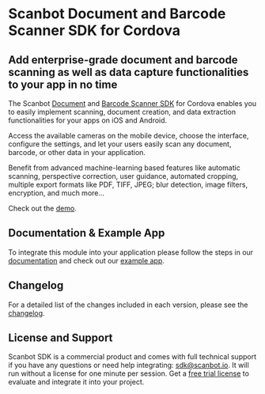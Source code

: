 # Scanbot Document and Barcode Scanner SDK for Cordova

## Add enterprise-grade document and barcode scanning as well as data capture functionalities to your app in no time
The Scanbot [Document](https://scanbot.io/products/document-scanning/document-scanner-sdk/) and
[Barcode Scanner SDK](https://scanbot.io/products/barcode-software/barcode-sdk/) for Cordova enables you to easily
implement scanning, document creation, and data extraction functionalities for your apps on iOS and Android.

Access the available cameras on the mobile device, choose the interface, configure the settings, and let your users
easily scan any document, barcode, or other data in your application.

Benefit from advanced machine-learning based features like automatic scanning, perspective correction, user guidance,
automated cropping, multiple export formats like PDF, TIFF, JPEG; blur detection, image filters, encryption,
and much more...

Check out the [demo](https://scanbot.io/trial/demo-app/).


## Documentation & Example App
To integrate this module into your application please follow the steps in our
[documentation](https://docs.scanbot.io/document-scanner-sdk/cordova/introduction/)
and check out our [example app](https://github.com/doo/scanbot-sdk-example-ionic).


## Changelog
For a detailed list of the changes included in each version, please see the
[changelog](https://docs.scanbot.io/document-scanner-sdk/cordova/changelog/).


## License and Support
Scanbot SDK is a commercial product and comes with full technical support if you have any questions or need help
integrating: [sdk@scanbot.io](mailto:sdk@scanbot.io). It will run without a license for one minute per session.
Get a [free trial license](https://scanbot.io/trial/) to evaluate and integrate it into your project.
